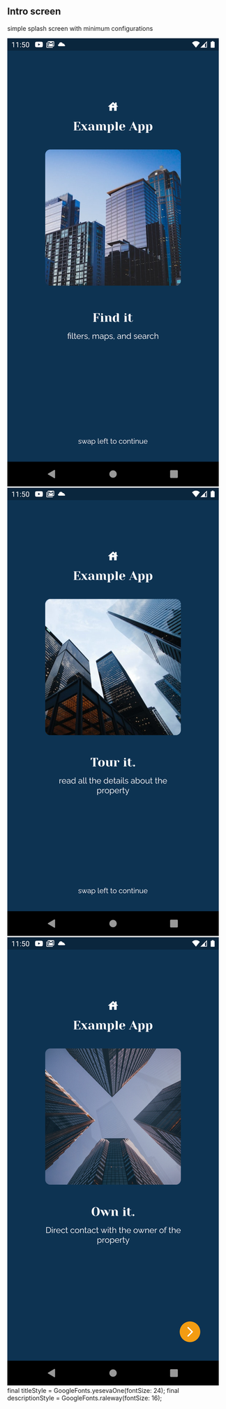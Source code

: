 
## Intro screen
simple splash screen with minimum configurations


![alt text](readme/1.png)
![alt text](readme/2.png)
![alt text](readme/3.png)
final titleStyle = GoogleFonts.yesevaOne(fontSize: 24);
    final descriptionStyle = GoogleFonts.raleway(fontSize: 16);